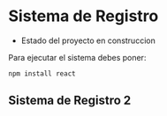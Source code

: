 <h1> Sistema de Registro</h1>

 - Estado del proyecto en construccion

Para ejecutar el sistema debes poner:

```npm install react```

 ## Sistema de Registro 2
